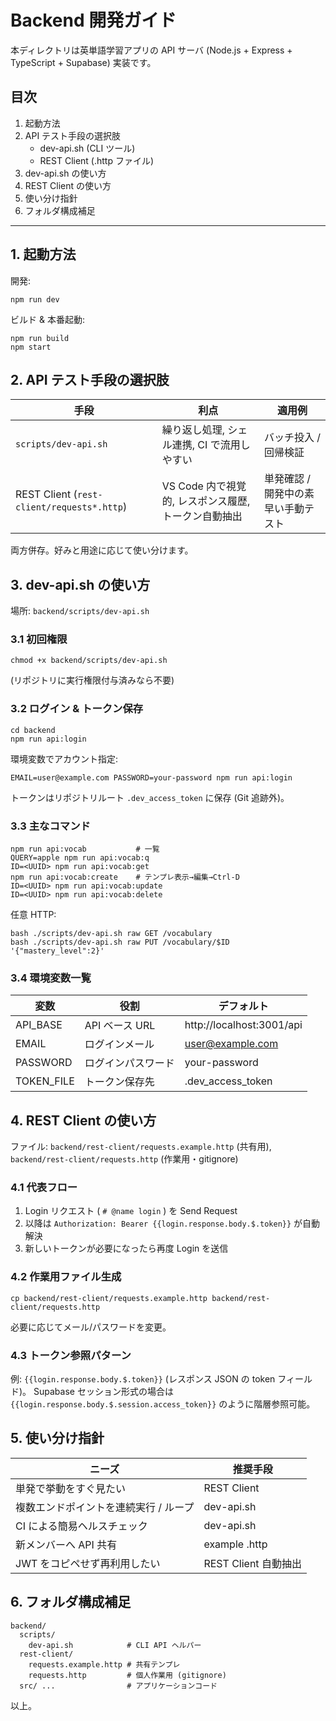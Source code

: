 # Backend 開発ガイド

本ディレクトリは英単語学習アプリの API サーバ (Node.js + Express + TypeScript + Supabase) 実装です。

## 目次
1. 起動方法
2. API テスト手段の選択肢
   - dev-api.sh (CLI ツール)
   - REST Client (.http ファイル)
3. dev-api.sh の使い方
4. REST Client の使い方
5. 使い分け指針
6. フォルダ構成補足

---
## 1. 起動方法
開発:
```
npm run dev
```
ビルド & 本番起動:
```
npm run build
npm start
```

## 2. API テスト手段の選択肢
| 手段 | 利点 | 適用例 |
|------|------|--------|
| `scripts/dev-api.sh` | 繰り返し処理, シェル連携, CI で流用しやすい | バッチ投入 / 回帰検証 |
| REST Client (`rest-client/requests*.http`) | VS Code 内で視覚的, レスポンス履歴, トークン自動抽出 | 単発確認 / 開発中の素早い手動テスト |

両方併存。好みと用途に応じて使い分けます。

## 3. dev-api.sh の使い方
場所: `backend/scripts/dev-api.sh`

### 3.1 初回権限
```
chmod +x backend/scripts/dev-api.sh
```
(リポジトリに実行権限付与済みなら不要)

### 3.2 ログイン & トークン保存
```
cd backend
npm run api:login
```
環境変数でアカウント指定:
```
EMAIL=user@example.com PASSWORD=your-password npm run api:login
```
トークンはリポジトリルート `.dev_access_token` に保存 (Git 追跡外)。

### 3.3 主なコマンド
```
npm run api:vocab           # 一覧
QUERY=apple npm run api:vocab:q
ID=<UUID> npm run api:vocab:get
npm run api:vocab:create    # テンプレ表示→編集→Ctrl-D
ID=<UUID> npm run api:vocab:update
ID=<UUID> npm run api:vocab:delete
```
任意 HTTP:
```
bash ./scripts/dev-api.sh raw GET /vocabulary
bash ./scripts/dev-api.sh raw PUT /vocabulary/$ID '{"mastery_level":2}'
```

### 3.4 環境変数一覧
| 変数 | 役割 | デフォルト |
|------|------|------------|
| API_BASE | API ベース URL | http://localhost:3001/api |
| EMAIL | ログインメール | user@example.com |
| PASSWORD | ログインパスワード | your-password |
| TOKEN_FILE | トークン保存先 | .dev_access_token |

## 4. REST Client の使い方
ファイル: `backend/rest-client/requests.example.http` (共有用), `backend/rest-client/requests.http` (作業用・gitignore)

### 4.1 代表フロー
1. Login リクエスト ( `# @name login` ) を Send Request
2. 以降は `Authorization: Bearer {{login.response.body.$.token}}` が自動解決
3. 新しいトークンが必要になったら再度 Login を送信

### 4.2 作業用ファイル生成
```
cp backend/rest-client/requests.example.http backend/rest-client/requests.http
```
必要に応じてメール/パスワードを変更。

### 4.3 トークン参照パターン
例: `{{login.response.body.$.token}}` (レスポンス JSON の token フィールド)。
Supabase セッション形式の場合は `{{login.response.body.$.session.access_token}}` のように階層参照可能。

## 5. 使い分け指針
| ニーズ | 推奨手段 |
|--------|----------|
| 単発で挙動をすぐ見たい | REST Client |
| 複数エンドポイントを連続実行 / ループ | dev-api.sh |
| CI による簡易ヘルスチェック | dev-api.sh |
| 新メンバーへ API 共有 | example .http |
| JWT をコピペせず再利用したい | REST Client 自動抽出 |

## 6. フォルダ構成補足
```
backend/
  scripts/
    dev-api.sh            # CLI API ヘルパー
  rest-client/
    requests.example.http # 共有テンプレ
    requests.http         # 個人作業用 (gitignore)
  src/ ...                # アプリケーションコード
```

以上。

